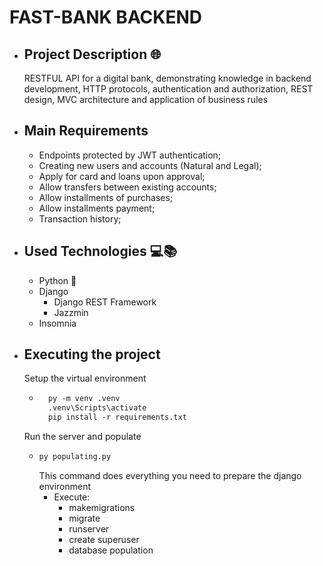 # FAST-BANK BACKEND

* ## Project Description 🌐
  RESTFUL API for a digital bank, demonstrating knowledge in backend development, HTTP protocols, authentication and authorization, REST design, MVC architecture and application of business rules

* ## Main Requirements 
  * Endpoints protected by JWT authentication;
  * Creating new users and accounts (Natural and Legal);
  * Apply for card and loans upon approval;
  * Allow transfers between existing accounts;
  * Allow installments of purchases;
  * Allow installments payment; 
  * Transaction history;

* ## Used Technologies 💻📚
  * Python 🐍
  * Django
    - Django REST Framework
    - Jazzmin
  * Insomnia

* ## Executing the project
  Setup the virtual environment
    - ```ps
        py -m venv .venv
        .venv\Scripts\activate
        pip install -r requirements.txt
      ```
  Run the server and populate
    - ```ps
      py populating.py
      ```
      This command does everything you need to prepare the django environment
        - Execute: 
          * makemigrations
          * migrate
          * runserver
          * create superuser
          * database population